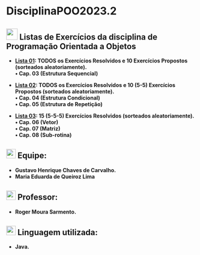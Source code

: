 # DisciplinaPOO2023.2

## <img src="https://media.giphy.com/media/gjrOAylhpZm3dLnO5J/giphy.gif" width="30"><b> Listas de Exercícios da disciplina de Programação Orientada a Objetos

- [Lista 01](https://github.com/GustavoHenrique07/DisciplinaPOO2023.2/tree/main/Lista01): TODOS os Exercícios Resolvidos e 10 Exercícios Propostos (sorteados aleatoriamente). <br>
 • Cap. 03 (Estrutura Sequencial)

- [Lista 02](https://github.com/GustavoHenrique07/DisciplinaPOO2023.2/tree/main/Lista02): TODOS os Exercícios Resolvidos  e 10 (5-5) Exercícios Propostos (sorteados aleatoriamente).<br>
   • Cap. 04 (Estrutura Condicional) <br>
   • Cap. 05 (Estrutura de Repetição) <br>

- [Lista 03](https://github.com/GustavoHenrique07/DisciplinaPOO2023.2/tree/main/Lista03): 15 (5-5-5) Exercícios Resolvidos (sorteados aleatoriamente).<br>
   • Cap. 06 (Vetor) <br>
   • Cap. 07 (Matriz) <br>
   • Cap. 08 (Sub-rotina)<br>

##  <img src="https://media.giphy.com/media/iY8CRBdQXODJSCERIr/giphy.gif" width="25"><b> Equipe:
- Gustavo Henrique Chaves de Carvalho.
- Maria Eduarda de Queiroz Lima

##  <img src="https://media.giphy.com/media/iY8CRBdQXODJSCERIr/giphy.gif" width="25"><b> Professor:
- Roger Moura Sarmento.

##  <img src="https://media.giphy.com/media/iY8CRBdQXODJSCERIr/giphy.gif" width="25"><b> Linguagem utilizada:
- Java.
